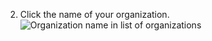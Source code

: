 2. Click the name of your organization.
   ![Organization name in list of organizations](/assets/images/help/organizations/org-settings-link.png)
